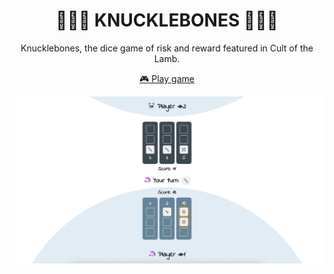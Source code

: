 <div align="center">
<h1>🎲🎲🎲 KNUCKLEBONES 🎲🎲🎲</h1>

Knucklebones, the dice game of risk and reward featured in Cult of the Lamb.

[🎮 Play game](https://nekitcorp.github.io/knucklebones/)

[![Game preview](/public/preview.png)](https://nekitcorp.github.io/knucklebones/)

</div>
